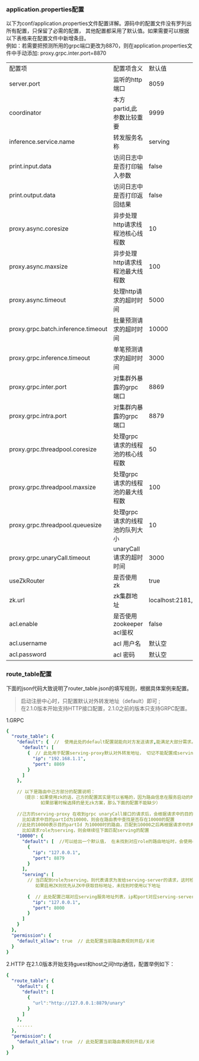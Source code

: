 ### application.properties配置
以下为conf/application.properties文件配置详解。源码中的配置文件没有罗列出所有配置，只保留了必需的配置， 其他配置都采用了默认值。如果需要可以根据以下表格来在配置文件中新增条目。  
例如：若需要把预测所用的grpc端口更改为8870，则在application.properties文件中手动添加: proxy.grpc.inter.port=8870

<table>
  <tr>
    <td>配置项</td>
    <td>配置项含义</td>
    <td>默认值</td>
  </tr>
  <tr>
    <td>server.port</td>
    <td>监听的http端口</td>
    <td>8059</td>
  </tr>
  <tr>
    <td>coordinator</td>
    <td>本方partid,此参数比较重要</td>
    <td>9999</td>
  </tr>
  <tr>
    <td>inference.service.name</td>
    <td>转发服务名称</td>
    <td>serving</td>
  </tr>
  <tr>
    <td>print.input.data</td>
    <td>访问日志中是否打印输入参数</td>
    <td>false</td>
  </tr>
  <tr>
    <td>print.output.data</td>
    <td>访问日志中是否打印返回结果</td>
    <td>false</td>
  </tr>
  <tr>
    <td>proxy.async.coresize</td>
    <td>异步处理http请求线程池核心线程数</td>
    <td>10</td>
  </tr>
  <tr>
    <td>proxy.async.maxsize</td>
    <td>异步处理http请求线程池最大线程数</td>
    <td>100</td>
  </tr>
  <tr>
    <td>proxy.async.timeout</td>
    <td>处理http请求的超时时间</td>
    <td>5000</td>
  </tr>
  <tr>
    <td>proxy.grpc.batch.inference.timeout</td>
    <td>批量预测请求的超时时间</td>
    <td>10000</td>
  </tr>
  <tr>
    <td>proxy.grpc.inference.timeout</td>
    <td>单笔预测请求的超时时间</td>
    <td>3000</td>
  </tr>
  <tr>
    <td>proxy.grpc.inter.port</td>
    <td>对集群外暴露的grpc端口</td>
    <td>8869</td>
  </tr>
  <tr>
    <td>proxy.grpc.intra.port</td>
    <td>对集群内暴露的grpc端口</td>
    <td>8879</td>
  </tr>
  <tr>
    <td>proxy.grpc.threadpool.coresize</td>
    <td>处理grpc请求的线程池的核心线程数</td>
    <td>50</td>
  </tr>
  <tr>
    <td>proxy.grpc.threadpool.maxsize</td>
    <td>处理grpc请求的线程池的最大线程数</td>
    <td>100</td>
  </tr>
  <tr>
    <td>proxy.grpc.threadpool.queuesize</td>
    <td>处理grpc请求的线程池的队列大小</td>
    <td>10</td>
  </tr>
  <tr>
    <td>proxy.grpc.unaryCall.timeout</td>
    <td>unaryCall请求的超时时间</td>
    <td>3000</td>
  </tr>
  <tr>
    <td>useZkRouter</td>
    <td>是否使用zk</td>
    <td>true</td>
  </tr>
  <tr>
    <td>zk.url</td>
    <td>zk集群地址</td>
    <td>localhost:2181,localhost:2182,localhost:2183</td>
  </tr>
  <tr>
    <td>acl.enable</td>
    <td>是否使用zookeeper acl鉴权</td>
    <td>false</td>
  </tr>
  <tr>
    <td>acl.username</td>
    <td>acl 用户名</td>
    <td>默认空</td>
  </tr>
  <tr>
    <td>acl.password</td>
    <td>acl 密码</td>
    <td>默认空</td>
  </tr>
</table>

### route_table配置
下面的json代码大致说明了router_table.json的填写规则，根据具体案例来配置。

>启动注册中心时，只配置默认对外转发地址（default）即可 ;   
>在2.1.0版本开始支持HTTP接口配置，2.1.0之前的版本只支持GRPC配置。     

1.GRPC
```yaml
{
  "route_table": {
    "default": {  //  使用此处的default配置就能向对方发送请求,能满足大部分需求。 
      "default": [
        {  // 此处用于配置serving-proxy默认对外转发地址， 切记不能配置成serving-proxy自己的ip端口，会形成回环  
          "ip": "192.168.1.1", 
          "port": 8869
        }
      ]
    },
    
    // 以下是路由中己方部分的配置说明：
      （提示：如果使用zk的话，己方的配置其实是可以省略的，因为路由信息在服务启动的时候全注册到zk了，系统会在zk上拿到想要的信息；
             如果部署时候选择的是无zk方案，那么下面的配置不能缺少）
    
    //己方的serving-proxy 在收到grpc unaryCall接口的请求后，会根据请求中的目的partyId尝试匹配。
      比如请求中目的partId为10000，则会在路由表中查找是否存在10000的配置
    //此处的10000表示目的partId 为10000时的路由，匹配到10000之后再根据请求中的角色信息role，
      比如请求role为serving，则会继续往下面匹配serving的配置  
    "10000": {
      "default": [  //可以给出一个默认值， 在未找到对应role的路由地址时，会使用default的配置 
        {
          "ip": "127.0.0.1",
          "port": 8879
        }
      ],
      "serving": [
        // 当匹配到role为serving，则代表请求为发给serving-server的请求，这时检查是否启用了ZK为注册中心，
           如果启用ZK则优先从ZK中获取目标地址，未找到时使用以下地址
        
        {  // 此处配置己端对应serving服务地址列表，ip和port对应serving-server所启动的grpc服务地址 
          "ip": "127.0.0.1",
          "port": 8000
        }
      ]
    }
  },
  "permission": {
    "default_allow": true  // 此处配置当前路由表规则开启/关闭
  }
}
```
2.HTTP
 在2.1.0版本开始支持guest和host之间http通信，配置举例如下：
```yaml
{
  "route_table": {
    "default": {
      "default": [
        {
          "url":"http://127.0.0.1:8879/unary"
        }
      ]
    },
    ......
  },
  "permission": {
    "default_allow": true  // 此处配置当前路由表规则开启/关闭
  }
}



```